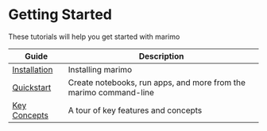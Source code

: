 # Getting Started

These tutorials will help you get started with marimo

| Guide | Description |
|-------|-------------|
| [Installation](installation.md) | Installing marimo |
| [Quickstart](quickstart.md) | Create notebooks, run apps, and more from the marimo command-line |
| [Key Concepts](key_concepts.md) | A tour of key features and concepts |
